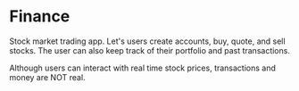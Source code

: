 # Finance

Stock market trading app. Let's users create accounts, buy, quote, and sell stocks. The user can also keep track of their portfolio and past transactions. 

Although users can interact with real time stock prices, transactions and money are NOT real.
